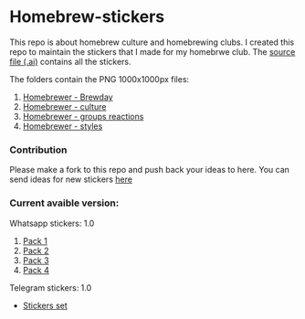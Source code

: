 # Homebrew-stickers

This repo is about homebrew culture and homebrewing clubs.
I created this repo to maintain the stickers that I made for my homebrwe club.
The [source file (.ai)](brewstickers.ai) contains all the stickers.

The folders contain the PNG 1000x1000px files:

 1. [Homebrewer - Brewday](https://github.com/Philusha1983/Homebrew-stickers/tree/main/Homebrewer%20-%20Brewday)
 2. [Homebrewer - culture](https://github.com/Philusha1983/Homebrew-stickers/tree/main/Homebrewer%20-%20culture "Homebrewer - culture")
 3. [Homebrewer - groups reactions](https://github.com/Philusha1983/Homebrew-stickers/tree/main/Homebrewer%20-%20groups%20reactions "Homebrewer - groups reactions")
 4. [Homebrewer - styles](https://github.com/Philusha1983/Homebrew-stickers/tree/main/Homebrewer%20-%20styles "Homebrewer - styles")



### Contribution
Please make a fork to this repo and push back your ideas to here.
You can send ideas for new stickers [here](mailto:philusha1983@gmail.com?subject=An%20idea%20to%20your%20homebrewing%20stickers%20repo&body=Hello%20Philip,%0D%0A%0D%0A%0D%0A.....)

### Current avaible version:
Whatsapp stickers: 1.0
 1. [Pack 1](https://sticker.ly/s/CIWZS0) 
 2. [Pack 2](https://sticker.ly/s/A1B1JR)
 3. [Pack 3](https://sticker.ly/s/5NMNC9)
 4. [Pack 4](https://sticker.ly/s/Q9DV4A)


Telegram stickers: 1.0  
 - [Stickers set](https://t.me/addstickers/Homebrewer)



